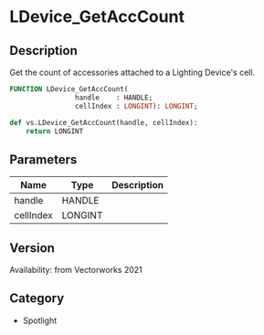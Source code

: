 # LDevice_GetAccCount

## Description
Get the count of accessories attached to a Lighting Device's cell.

```pascal
FUNCTION LDevice_GetAccCount(
				handle    : HANDLE;
				cellIndex : LONGINT): LONGINT;
```

```python
def vs.LDevice_GetAccCount(handle, cellIndex):
    return LONGINT
```

## Parameters
|Name|Type|Description|
|---|---|---|
|handle|HANDLE|   |
|cellIndex|LONGINT|   |

## Version
Availability: from Vectorworks 2021

## Category
* Spotlight

